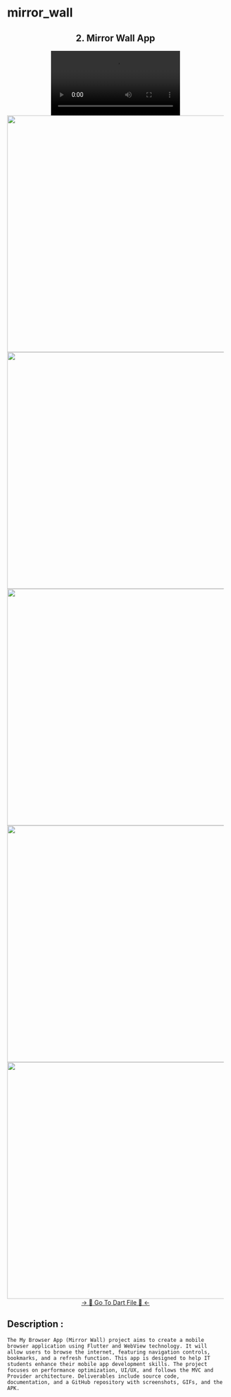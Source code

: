 # mirror_wall

<h2 align="center">2. Mirror Wall App </h2>

<div align="center">
 <video src="https://github.com/user-attachments/assets/6e8e67cd-1389-473a-b13e-08944634f84a" type="video/mp4"> 
</video>
</div>

<div align="center">
  <img height="550"  src="https://github.com/user-attachments/assets/3b1cd839-5476-4848-946b-7eb4ed13d97f" />
  <img height="550"  src="https://github.com/user-attachments/assets/38a28637-b944-43aa-8cee-4da6fdb4d8d1" />
 <img height="550"  src="https://github.com/user-attachments/assets/fc15d434-1b5c-447b-aeec-ae86d6df9362" />
 <img height="550"  src="https://github.com/user-attachments/assets/7670d9ef-1d59-4093-a90a-853a0e03381c" />
 <img height="550"  src="https://github.com/user-attachments/assets/75605c33-8fb1-4ede-8230-e680c9764285" />
</div>
<div align="center">
<a href="https://github.com/HirenCodeMaster11/mirror_wall/tree/master/lib/View">-> 📂 Go To Dart File 📂 <-</a>
</div>

## Description :
```The My Browser App (Mirror Wall) project aims to create a mobile browser application using Flutter and WebView technology. It will allow users to browse the internet, featuring navigation controls, bookmarks, and a refresh function. This app is designed to help IT students enhance their mobile app development skills. The project focuses on performance optimization, UI/UX, and follows the MVC and Provider architecture. Deliverables include source code, documentation, and a GitHub repository with screenshots, GIFs, and the APK.```
